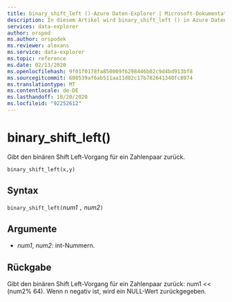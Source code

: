 ```yaml
---
title: binary_shift_left ()-Azure Daten-Explorer | Microsoft-Dokumentation
description: In diesem Artikel wird binary_shift_left () in Azure Daten-Explorer beschrieben.
services: data-explorer
author: orspod
ms.author: orspodek
ms.reviewer: alexans
ms.service: data-explorer
ms.topic: reference
ms.date: 02/13/2020
ms.openlocfilehash: 9f01f0178fa850009f6298446b02c9d4bd913bf8
ms.sourcegitcommit: 608539af6ab511aa11d82c17b782641340fc8974
ms.translationtype: MT
ms.contentlocale: de-DE
ms.lasthandoff: 10/20/2020
ms.locfileid: "92252612"
---
```

# <a name="binary_shift_left"></a>binary_shift_left()

Gibt den binären Shift Left-Vorgang für ein Zahlenpaar zurück.

```kusto
binary_shift_left(x,y)  
```

## <a name="syntax"></a>Syntax

`binary_shift_left(`*num1* `,` *num2*`)`

## <a name="arguments"></a>Argumente

* *num1*, *num2*: int-Nummern.

## <a name="returns"></a>Rückgabe

Gibt den binären Shift Left-Vorgang für ein Zahlenpaar zurück: num1 <<  (num2% 64).
Wenn n negativ ist, wird ein NULL-Wert zurückgegeben.